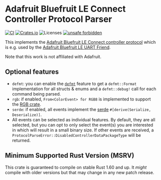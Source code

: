 # Adafruit Bluefruit LE Connect Controller Protocol Parser
[![CI](https://github.com/rursprung/adafruit-bluefruit-protocol-rs/actions/workflows/CI.yml/badge.svg)](https://github.com/rursprung/adafruit-bluefruit-protocol-rs/actions/workflows/CI.yml)
[![Crates.io](https://img.shields.io/crates/v/adafruit-bluefruit-protocol)](https://crates.io/crates/adafruit-bluefruit-protocol)
![Licenses](https://img.shields.io/crates/l/adafruit-bluefruit-protocol)
[![unsafe forbidden](https://img.shields.io/badge/unsafe-forbidden-success.svg)](https://github.com/rust-secure-code/safety-dance/)

This implements the [Adafruit Bluefruit LE Connect controller protocol](https://learn.adafruit.com/bluefruit-le-connect/controller)
which is e.g. used by the [Adafruit Bluefruit LE UART Friend](https://learn.adafruit.com/introducing-the-adafruit-bluefruit-le-uart-friend).

Note that this work is not affiliated with Adafruit.

## Optional features
* `defmt`: you can enable the [`defmt`](https://defmt.ferrous-systems.com/) feature to get a `defmt::Format` implementation for all structs & enums and a `defmt::debug!` call for each command being parsed.
* `rgb`: if enabled, `From<ColorEvent> for RGB8` is implemented to support the [RGB crate](https://crates.io/crates/rgb).
* `serde`: if enabled, all events implement the [serde](https://serde.rs/) `#[derive(Serialize, Deserialize)]`.
* All events can be selected as individual features. By default, they are all selected,
  but you can opt to only select the event(s) you are interested in which will result in a small binary size.
  If other events are received, a `ProtocolParseError::DisabledControllerDataPackageType` will be returned.

## Minimum Supported Rust Version (MSRV)
This crate is guaranteed to compile on stable Rust 1.60 and up. It *might*
compile with older versions but that may change in any new patch release.
